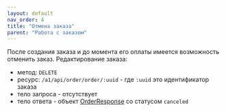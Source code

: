 ```yaml
---
layout: default
nav_order: 4
title: "Отмена заказа"
parent: "Работа с заказом"
---
```


После создания заказа и до момента его оплаты имеется возможность отменить заказ.
Редактирование заказа:
- метод: `DELETE`
- ресурс: `/a1/api/order/order/:uuid` - где `:uuid` это идентификатор заказа
- тело запроса - отсутствует
- тело ответа - объект [OrderResponse](/docs/order-create/#orderresponse) со статусом `canceled`
